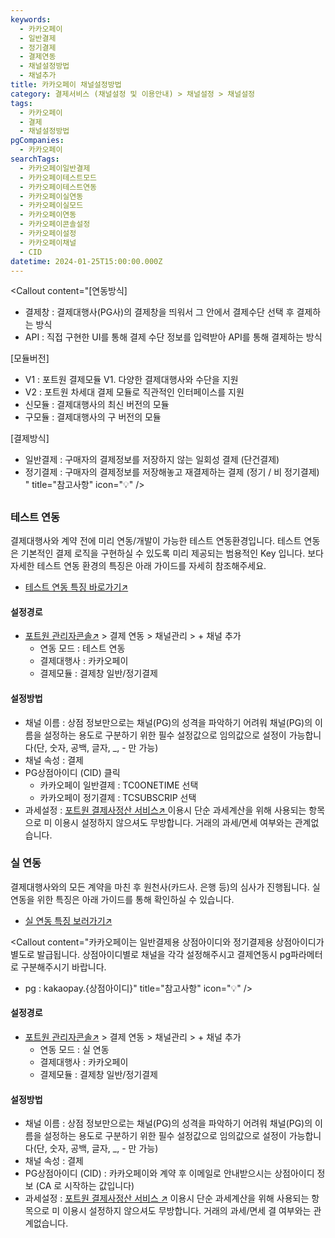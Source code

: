 ```yaml
---
keywords:
  - 카카오페이
  - 일반결제
  - 정기결제
  - 결제연동
  - 채널설정방법
  - 채널추가
title: 카카오페이 채널설정방법
category: 결제서비스 (채널설정 및 이용안내) > 채널설정 > 채널설정
tags:
  - 카카오페이
  - 결제
  - 채널설정방법
pgCompanies:
  - 카카오페이
searchTags:
  - 카카오페이일반결제
  - 카카오페이테스트모드
  - 카카오페이테스트연동
  - 카카오페이실연동
  - 카카오페이실모드
  - 카카오페이연동
  - 카카오페이콘솔설정
  - 카카오페이설정
  - 카카오페이채널
  - CID
datetime: 2024-01-25T15:00:00.000Z
---
```


<Callout content="결제 연동을 위한 채널 설정 방법을 안내해 드립니다.
결제 연동을 위해서 채널설정은 필수이며 결제대행사와 연동방식별로 설정하는 정보는 상이할 수 있습니다." />

<Callout content="[연동방식]
- 결제창 : 결제대행사(PG사)의 결제창을 띄워서 그 안에서 결제수단 선택 후 결제하는 방식
- API : 직접 구현한 UI를 통해 결제 수단 정보를 입력받아 API를 통해 결제하는 방식

[모듈버전]
- V1 : 포트원 결제모듈 V1. 다양한 결제대행사와 수단을 지원
- V2 : 포트원 차세대 결제 모듈로 직관적인 인터페이스를 지원
- 신모듈 : 결제대행사의 최신 버전의 모듈
- 구모듈 : 결제대행사의 구 버전의 모듈

[결제방식]
- 일반결제 : 구매자의 결제정보를 저장하지 않는 일회성 결제 (단건결제)
- 정기결제 : 구매자의 결제정보를 저장해놓고 재결제하는 결제 (정기 / 비 정기결제)
" title="참고사항" icon="💡" />

## <Highlight text="결제창 일반/정기결제" />

### **테스트 연동**

결제대행사와 계약 전에 미리 연동/개발이 가능한 테스트 연동환경입니다. 테스트 연동은 기본적인 결제 로직을 구현하실 수 있도록 미리 제공되는 범용적인 Key 입니다. 보다 자세한 테스트 연동 환경의 특징은 아래 가이드를 자세히 참조해주세요.

- [테스트 연동 특징 바로가기↗](https://help.portone.io/category/procedure/payment-integration/test?page=1)

<Callout content="1. 카카오페이 테스트 모드의 경우 임의의 카카오계정으로 결제가 이루어집니다.
(실제 카카오 계정이 아닌, 임시 카카오페이 머니/카드로 테스트됨)
2. 카카오페이 테스트 모드에서는 KB국민카드 결제를 할 수 없습니다. 실 사용 시에만 이용 가능합니다.
3. 카드사 심사 완료 후에는 PG사로부터 발급받은 실상점 정보로 설정 해야 합니다." title="참고사항" icon="💡" />



#### **설정경로**

- [포트원 관리자콘솔↗](https://admin.portone.io/) > 결제 연동 > 채널관리 > + 채널 추가
  - 연동 모드 : 테스트 연동
  - 결제대행사 : 카카오페이
  - 결제모듈 : 결제창 일반/정기결제

#### **설정방법**

- 채널 이름 : 상점 정보만으로는 채널(PG)의 성격을 파악하기 어려워 채널(PG)의 이름을 설정하는 용도로 구분하기 위한 필수 설정값으로 임의값으로 설정이 가능합니다(단, 숫자, 공백, 글자, \_, - 만 가능)
- 채널 속성 : 결제
- PG상점아이디 (CID) 클릭
  - 카카오페이 일반결제 : TC0ONETIME 선택
  - 카카오페이 정기결제 : TCSUBSCRIP 선택
- 과세설정 : [포트원 결제사정산 서비스↗ ](https://admin.portone.io/reconciliation/summary)이용시 단순 과세계산을 위해 사용되는 항목으로 미 이용시 설정하지 않으셔도 무방합니다. 거래의 과세/면세 여부와는 관계없습니다.

### **실 연동**

결제대행사와의 모든 계약을 마친 후 원천사(카드사. 은행 등)의 심사가 진행됩니다. 실 연동을 위한 특징은 아래 가이드를 통해 확인하실 수 있습니다.

- [실 연동 특징 보러가기↗](https://help.portone.io/category/procedure/payment-integration/real?page=1)

<Callout content="카카오페이는 일반결제용 상점아이디와 정기결제용 상점아이디가 별도로 발급됩니다. 상점아이디별로 채널을 각각 설정해주시고 결제연동시 pg파라메터로 구분해주시기 바랍니다.
* pg : kakaopay.{상점아이디}" title="참고사항" icon="💡" />



#### **설정경로**

- [포트원 관리자콘솔↗](https://admin.portone.io/) > 결제 연동 > 채널관리 > + 채널 추가
  - 연동 모드 : 실 연동
  - 결제대행사 : 카카오페이
  - 결제모듈 : 결제창 일반/정기결제

#### **설정방법**

- 채널 이름 : 상점 정보만으로는 채널(PG)의 성격을 파악하기 어려워 채널(PG)의 이름을 설정하는 용도로 구분하기 위한 필수 설정값으로 임의값으로 설정이 가능합니다(단, 숫자, 공백, 글자, \_, - 만 가능)
- 채널 속성 : 결제
- PG상점아이디 (CID) : 카카오페이와 계약 후 이메일로 안내받으시는 상점아이디 정보 (CA 로 시작하는 값입니다)
- 과세설정 : [포트원 결제사정산 서비스 ↗](https://admin.portone.io/reconciliation/summary) 이용시 단순 과세계산을 위해 사용되는 항목으로 미 이용시 설정하지 않으셔도 무방합니다. 거래의 과세/면세 결 여부와는 관계없습니다.

<Callout title="V2 카카오페이 개발가이드 보러가기↗" />

<Callout title="V1 카카오페이 개발가이드 보러가기↗" />
